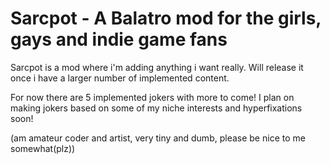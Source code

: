# Sarcpot - A Balatro mod for the girls, gays and indie game fans

Sarcpot is a mod where i'm adding anything i want really. Will release it once i have a larger number of implemented content.

For now there are 5 implemented jokers with more to come! I plan on making jokers based on some of my niche interests and hyperfixations soon!

(am amateur coder and artist, very tiny and dumb, please be nice to me somewhat(plz)) 
